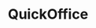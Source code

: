 ---
ee_id: '4281'
site: '1'
type: '2'
long_id: 2015-068 QuickOffice
url: 2015-068-quickoffice
title: QuickOffice
year: '2015'
medium: 'Samsung Galaxy Tab 3 (SM-T310), three BLU Advance 4.0 3G (A260a) cell phones,
  Newisland N9000 Quad Core H20 cell phone, cell phone display security devices, table,
  cable ties, Super Mario Clouds (2002-) & F1 Racer (2004) aka Super Landscape #1
  (2005) Nintendo Entertainment System .nes Roms, Android OS Nintendo Entertainment
  System emulators'
commission:
add_credit:
dims:
pitch: 'Re-staging of my old(ish) NES works on emulators running on cell phones. Actually,...
  re-staging of Super Landscape #1 which is Super Mario Clouds and F1 Racer smashed
  together into a nu work. On and on,... '
ps:
live_url:
related: |-
  [185] [2005-021-super-landscape-1] 2005-021 Super Landscape #1
  [4173] [2014-121-room-for-squares] 2014-121 Room for Squares
  [4228] [2013-196-quickoffice] 2013-196 QuickOffice
youtube:
imgs: quickoffice-2015-068-install-database-CK.jpg,quickoffice-2015-068-install-detail-database-2-CK.jpg
subheading:
year2: '2015'
download:
add_credits:
related_code:
layout: things-i-made
---